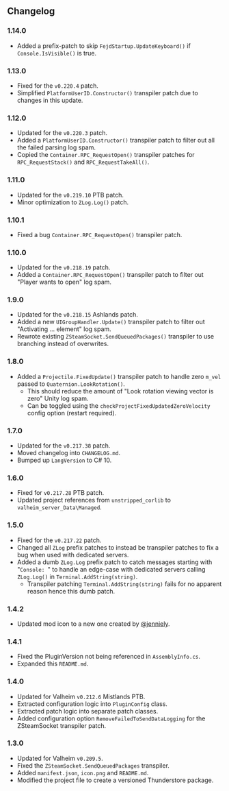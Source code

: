 ## Changelog

### 1.14.0

  * Added a prefix-patch to skip `FejdStartup.UpdateKeyboard()` if `Console.IsVisible()` is true.

### 1.13.0

  * Fixed for the `v0.220.4` patch.
  * Simplified `PlatformUserID.Constructor()` transpiler patch due to changes in this update.

### 1.12.0

  * Updated for the `v0.220.3` patch.
  * Added a `PlatformUserID.Constructor()` transpiler patch to filter out all the failed parsing log spam.
  * Copied the `Container.RPC_RequestOpen()` transpiler patches for `RPC_RequestStack()` and `RPC_RequestTakeAll()`.

### 1.11.0

  * Updated for the `v0.219.10` PTB patch.
  * Minor optimization to `ZLog.Log()` patch.

### 1.10.1

  * Fixed a bug `Container.RPC_RequestOpen()` transpiler patch.

### 1.10.0

  * Updated for the `v0.218.19` patch.
  * Added a `Container.RPC_RequestOpen()` transpiler patch to filter out "Player wants to open" log spam.

### 1.9.0

  * Updated for the `v0.218.15` Ashlands patch.
  * Added a new `UIGroupHandler.Update()` transpiler patch to filter out "Activating ... element" log spam.
  * Rewrote existing `ZSteamSocket.SendQueuedPackages()` transpiler to use branching instead of overwrites.

### 1.8.0

  * Added a `Projectile.FixedUpdate()` transpiler patch to handle zero `m_vel` passed to `Quaternion.LookRotation()`.
    * This should reduce the amount of "Look rotation viewing vector is zero" Unity log spam.
    * Can be toggled using the `checkProjectFixedUpdatedZeroVelocity` config option (restart required).

### 1.7.0

  * Updated for the `v0.217.38` patch.
  * Moved changelog into `CHANGELOG.md`.
  * Bumped up `LangVersion` to C# 10.

### 1.6.0

  * Fixed for `v0.217.28` PTB patch.
  * Updated project references from `unstripped_corlib` to `valheim_server_Data\Managed`.

### 1.5.0

  * Fixed for the `v0.217.22` patch.
  * Changed all `ZLog` prefix patches to instead be transpiler patches to fix a bug when used with dedicated servers.
  * Added a dumb `ZLog.Log` prefix patch to catch messages starting with "`Console: `" to handle an edge-case with
    dedicated servers calling `ZLog.Log()` in `Terminal.AddString(string)`.
    * Transpiler patching `Terminal.AddString(string)` fails for no apparent reason hence this dumb patch.

### 1.4.2

  * Updated mod icon to a new one created by [@jenniely](https://twitter.com/jenniely).

### 1.4.1

  * Fixed the PluginVersion not being referenced in `AssemblyInfo.cs`.
  * Expanded this `README.md`.

### 1.4.0

  * Updated for Valheim `v0.212.6` Mistlands PTB.
  * Extracted configuration logic into `PluginConfig` class.
  * Extracted patch logic into separate patch classes.
  * Added configuration option `RemoveFailedToSendDataLogging` for the ZSteamSocket transpiler patch.

### 1.3.0

  * Updated for Valheim `v0.209.5`.
  * Fixed the `ZSteamSocket.SendQueuedPackages` transpiler.
  * Added `manifest.json`, `icon.png` and `README.md`.
  * Modified the project file to create a versioned Thunderstore package.
